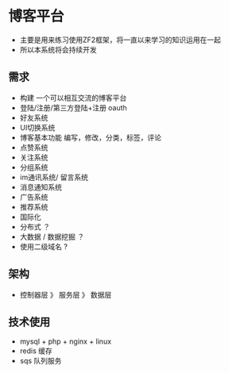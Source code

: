 # 博客平台
- 主要是用来练习使用ZF2框架，将一直以来学习的知识运用在一起
- 所以本系统将会持续开发

## 需求
- 构建 一个可以相互交流的博客平台
- 登陆/注册/第三方登陆+注册 oauth
- 好友系统
- UI切换系统
- 博客基本功能 编写，修改，分类，标签，评论
- 点赞系统
- 关注系统
- 分组系统
- im通讯系统/ 留言系统
- 消息通知系统
- 广告系统
- 推荐系统
- 国际化
- 分布式 ？
- 大数据 / 数据挖掘 ？
- 使用二级域名 ? 

## 架构
- 控制器层 》 服务层 》 数据层

## 技术使用
- mysql + php + nginx + linux
- redis 缓存
- sqs 队列服务